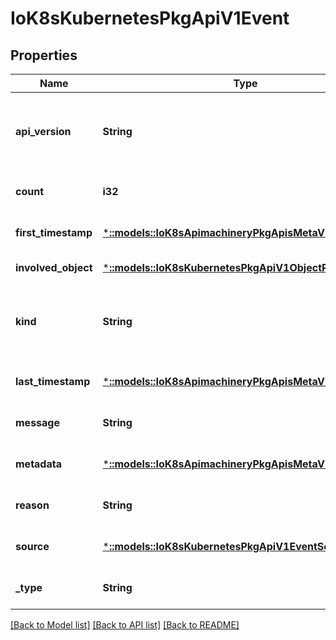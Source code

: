# IoK8sKubernetesPkgApiV1Event

## Properties
Name | Type | Description | Notes
------------ | ------------- | ------------- | -------------
**api_version** | **String** | APIVersion defines the versioned schema of this representation of an object. Servers should convert recognized schemas to the latest internal value, and may reject unrecognized values. More info: https://git.k8s.io/community/contributors/devel/api-conventions.md#resources | [optional] [default to null]
**count** | **i32** | The number of times this event has occurred. | [optional] [default to null]
**first_timestamp** | [***::models::IoK8sApimachineryPkgApisMetaV1Time**](io.k8s.apimachinery.pkg.apis.meta.v1.Time.md) | The time at which the event was first recorded. (Time of server receipt is in TypeMeta.) | [optional] [default to null]
**involved_object** | [***::models::IoK8sKubernetesPkgApiV1ObjectReference**](io.k8s.kubernetes.pkg.api.v1.ObjectReference.md) | The object that this event is about. | [default to null]
**kind** | **String** | Kind is a string value representing the REST resource this object represents. Servers may infer this from the endpoint the client submits requests to. Cannot be updated. In CamelCase. More info: https://git.k8s.io/community/contributors/devel/api-conventions.md#types-kinds | [optional] [default to null]
**last_timestamp** | [***::models::IoK8sApimachineryPkgApisMetaV1Time**](io.k8s.apimachinery.pkg.apis.meta.v1.Time.md) | The time at which the most recent occurrence of this event was recorded. | [optional] [default to null]
**message** | **String** | A human-readable description of the status of this operation. | [optional] [default to null]
**metadata** | [***::models::IoK8sApimachineryPkgApisMetaV1ObjectMeta**](io.k8s.apimachinery.pkg.apis.meta.v1.ObjectMeta.md) | Standard object&#39;s metadata. More info: https://git.k8s.io/community/contributors/devel/api-conventions.md#metadata | [default to null]
**reason** | **String** | This should be a short, machine understandable string that gives the reason for the transition into the object&#39;s current status. | [optional] [default to null]
**source** | [***::models::IoK8sKubernetesPkgApiV1EventSource**](io.k8s.kubernetes.pkg.api.v1.EventSource.md) | The component reporting this event. Should be a short machine understandable string. | [optional] [default to null]
**_type** | **String** | Type of this event (Normal, Warning), new types could be added in the future | [optional] [default to null]

[[Back to Model list]](../README.md#documentation-for-models) [[Back to API list]](../README.md#documentation-for-api-endpoints) [[Back to README]](../README.md)


